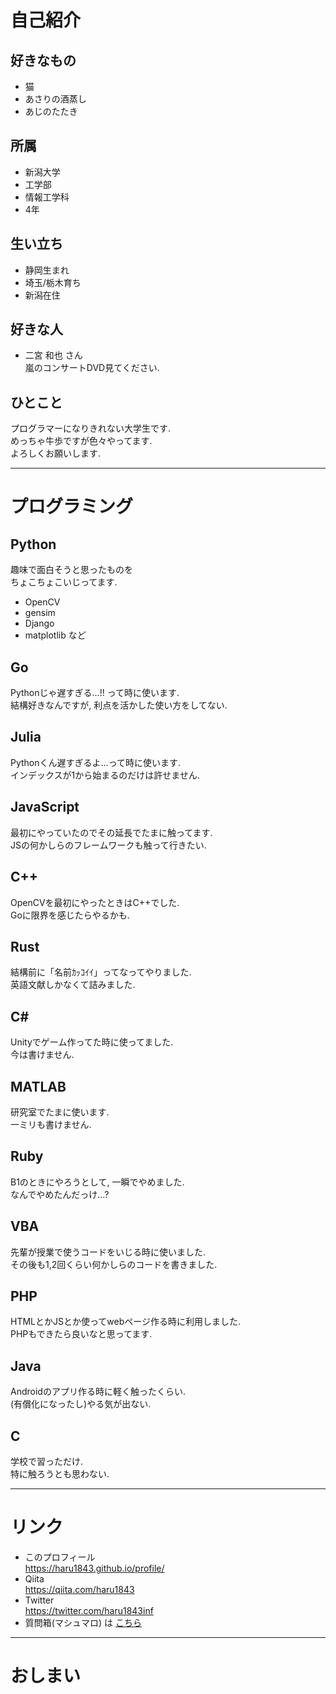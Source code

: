 # 自己紹介

>>>

## 好きなもの

* 猫
* あさりの酒蒸し
* あじのたたき

>>>

## 所属
* 新潟大学
* 工学部
* 情報工学科
* 4年

>>>

## 生い立ち

* 静岡生まれ
* 埼玉/栃木育ち
* 新潟在住

>>>

## 好きな人

* 二宮 和也 さん  
嵐のコンサートDVD見てください.

>>>

## ひとこと

プログラマーになりきれない大学生です.  
めっちゃ牛歩ですが色々やってます.  
よろしくお願いします.

---

# プログラミング

>>>

## Python
趣味で面白そうと思ったものを  
ちょこちょこいじってます.

* OpenCV
* gensim
* Django
* matplotlib など

>>>

## Go
Pythonじゃ遅すぎる…!! って時に使います.  
結構好きなんですが, 利点を活かした使い方をしてない.

>>>

## Julia
Pythonくん遅すぎるよ…って時に使います.  
インデックスが1から始まるのだけは許せません.

>>>

## JavaScript
最初にやっていたのでその延長でたまに触ってます.  
JSの何かしらのフレームワークも触って行きたい.


>>>


## C++
OpenCVを最初にやったときはC++でした.  
Goに限界を感じたらやるかも.

>>>

## Rust
結構前に「名前ｶｯｺｲｲ」ってなってやりました.  
英語文献しかなくて詰みました.

>>>

## C\#
Unityでゲーム作ってた時に使ってました.  
今は書けません.

>>>

## MATLAB
研究室でたまに使います.  
一ミリも書けません.

>>>

## Ruby
B1のときにやろうとして, 一瞬でやめました.  
なんでやめたんだっけ…?

>>>

## VBA
先輩が授業で使うコードをいじる時に使いました.  
その後も1,2回くらい何かしらのコードを書きました.

>>>

## PHP
HTMLとかJSとか使ってwebページ作る時に利用しました.  
PHPもできたら良いなと思ってます.

>>>

## Java
Androidのアプリ作る時に軽く触ったくらい.  
(有償化になったし)やる気が出ない.

>>>

## C
学校で習っただけ.  
特に触ろうとも思わない.

---

# リンク

>>>

* このプロフィール  
https://haru1843.github.io/profile/
* Qiita  
https://qiita.com/haru1843
* Twitter  
https://twitter.com/haru1843inf
* 質問箱(マシュマロ) は [こちら](https://marshmallow-qa.com/haru1843inf?utm_medium=url_text&utm_source=promotion)

---

# おしまい